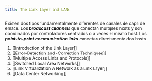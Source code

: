 ```yaml
---
title: The Link Layer and LANs
---
```


Existen dos tipos fundamentalmente diferentes de canales de capa de enlace. Los ***broadcast channels*** que conectan multiples hosts y son coordinados por controladores centrados o a veces el mismo host. Los ***point-to-point communication links*** conectan directamente dos hosts.

1. [[Introduction of the Link Layer]]
2. [[Error-Detection and -Correction Techniques]]
3. [[Multiple Access Links and Protocols]]
4. [[Switched Local Area Networks]]
5. [[Link Virtualization A Network as a Link Layer]]
6. [[Data Center Networking]]

